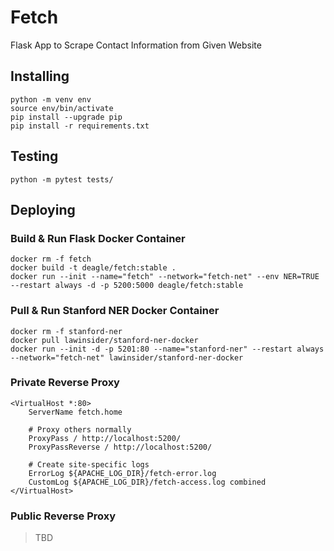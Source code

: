 Fetch
=====
Flask App to Scrape Contact Information from Given Website

## Installing
```
python -m venv env
source env/bin/activate
pip install --upgrade pip
pip install -r requirements.txt
```

## Testing
```
python -m pytest tests/
```

## Deploying

### Build & Run Flask Docker Container
```
docker rm -f fetch
docker build -t deagle/fetch:stable .
docker run --init --name="fetch" --network="fetch-net" --env NER=TRUE --restart always -d -p 5200:5000 deagle/fetch:stable
```

### Pull & Run Stanford NER Docker Container
```
docker rm -f stanford-ner
docker pull lawinsider/stanford-ner-docker
docker run --init -d -p 5201:80 --name="stanford-ner" --restart always --network="fetch-net" lawinsider/stanford-ner-docker
```

### Private Reverse Proxy
```
<VirtualHost *:80>
	ServerName fetch.home

	# Proxy others normally
	ProxyPass / http://localhost:5200/
	ProxyPassReverse / http://localhost:5200/

	# Create site-specific logs
	ErrorLog ${APACHE_LOG_DIR}/fetch-error.log
	CustomLog ${APACHE_LOG_DIR}/fetch-access.log combined
</VirtualHost>
```

### Public Reverse Proxy
> TBD